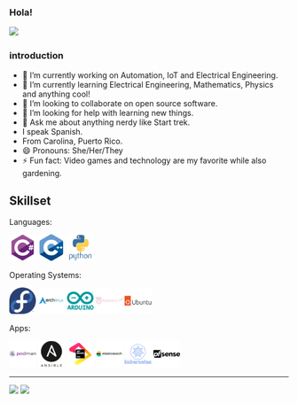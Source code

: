 ### Hola!
![](https://en.wikipedia.org/wiki/Flag_of_Puerto_Rico#/media/File:Flag_of_Puerto_Rico.svg)

### introduction

- 🔭 I’m currently working on Automation, IoT and Electrical Engineering.
- 🌱 I’m currently learning Electrical Engineering, Mathematics, Physics and anything cool!
- 👯 I’m looking to collaborate on open source software.
- 🤔 I’m looking for help with learning new things.
- 💬 Ask me about anything nerdy like Start trek.
- I speak Spanish.
- From Carolina, Puerto Rico.
- 😄 Pronouns: She/Her/They
- ⚡ Fun fact: Video games and technology are my favorite while also gardening.

## Skillset

Languages:
<p align="left">
  <img alt="C#" width="48px" height="48px" src="https://raw.githubusercontent.com/devicons/devicon/master/icons/csharp/csharp-original.svg" />
  <img alt="C++" width="48px" height="48px" src="https://raw.githubusercontent.com/devicons/devicon/master/icons/cplusplus/cplusplus-original.svg" />
  <img alt="Python" width="48px" height="48px" src="https://github.com/devicons/devicon/blob/master/icons/python/python-original-wordmark.svg" />
</p>

Operating Systems:
<p align="left">
  <img alt="Fedora" width="48px" height="48px" src="https://github.com/devicons/devicon/blob/master/icons/fedora/fedora-original.svg" />
  <img alt="Archlinux" width="48px" height="48px" src="https://github.com/devicons/devicon/blob/master/icons/archlinux/archlinux-original-wordmark.svg" />
  <img alt="Arduino" width="48px" height="48px" src="https://github.com/devicons/devicon/blob/master/icons/arduino/arduino-original-wordmark.svg" />
  <img alt="Raspberry" width="48px" height="48px" src="https://github.com/devicons/devicon/blob/master/icons/raspberrypi/raspberrypi-line-wordmark.svg" />
  <img alt="Ubuntu" width="48px" height="48px" src="https://github.com/devicons/devicon/blob/master/icons/ubuntu/ubuntu-original-wordmark.svg" />
  
  
  

</p>

Apps:
<p align="left">
  <img alt="Podman" width="48px" height="48px" src="https://github.com/devicons/devicon/blob/master/icons/podman/podman-original-wordmark.svg" />
  <img alt="Ansible" width="48px" height="48px" src="https://github.com/devicons/devicon/blob/master/icons/ansible/ansible-original-wordmark.svg" />
  <img alt="Jetbrains IDEs" width="48px" height="48px" src="https://raw.githubusercontent.com/devicons/devicon/master/icons/jetbrains/jetbrains-original.svg" />
  <img alt="Elasticsearch" width="48px" height="48px" src="https://github.com/devicons/devicon/blob/master/icons/elasticsearch/elasticsearch-original-wordmark.svg" />
  <img alt="Kubernetes" width="48px" height="48px" src="https://github.com/devicons/devicon/blob/master/icons/kubernetes/kubernetes-line-wordmark.svg" />
  <img alt="Pfsense" width="48px" height="48px" src="https://github.com/devicons/devicon/blob/master/icons/pfsense/pfsense-original-wordmark.svg" />
  
</p>

---

<p>
  <img height="192px" src="http://github-readme-stats.vercel.app/api?username=aoyawale&show_icons=true&include_all_commits=true&theme=dark" />
  <img height="192px" src="http://github-readme-stats.vercel.app/api/top-langs/?username=aoyawale&layout=compact&langs_count=10&theme=dark" />
</p>




